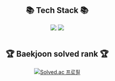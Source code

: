 <div align=center>
	<h2>📚 Tech Stack 📚</h2>
</div>
<div align="center">
	<img src="https://img.shields.io/badge/Java-007396?style=flat&logo=Conda-Forge&logoColor=white" />
	<img src="https://img.shields.io/badge/Spring-6DB33F?style=flat&logo=Spring&logoColor=white" />
	<br>
</div>
<br>
<div align=center>
	<h2>🏆 Baekjoon solved rank 🏆</h2>

[![Solved.ac 프로필](http://mazassumnida.wtf/api/v2/generate_badge?boj=kdo6301)](https://solved.ac/kdo6301)
	



